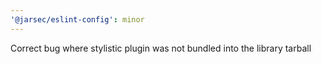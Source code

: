 ```yaml
---
'@jarsec/eslint-config': minor
---
```


Correct bug where stylistic plugin was not bundled into the library tarball
